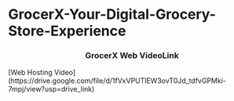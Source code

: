 #  GrocerX-Your-Digital-Grocery-Store-Experience
<h3 align='center'> GrocerX Web VideoLink</h3>
[Web Hosting Video](https://drive.google.com/file/d/1fVxVPUTlEW3ovT0Jd_tdfvGPMki-7mpj/view?usp=drive_link)
 
